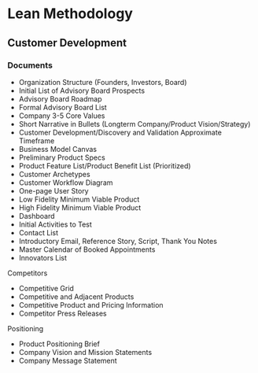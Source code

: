 # Lean Methodology

## Customer Development

### Documents

* Organization Structure (Founders, Investors, Board)
* Initial List of Advisory Board Prospects
* Advisory Board Roadmap
* Formal Advisory Board List
* Company 3-5 Core Values
* Short Narrative in Bullets (Longterm Company/Product Vision/Strategy)
* Customer Development/Discovery and Validation Approximate Timeframe
* Business Model Canvas
* Preliminary Product Specs 
* Product Feature List/Product Benefit List (Prioritized)
* Customer Archetypes
* Customer Workflow Diagram 
* One-page User Story
* Low Fidelity Minimum Viable Product
* High Fidelity Minimum Viable Product
* Dashboard
* Initial Activities to Test
* Contact List
* Introductory Email, Reference Story, Script, Thank You Notes
* Master Calendar of Booked Appointments
* Innovators List

Competitors
* Competitive Grid
* Competitive and Adjacent Products
* Competitive Product and Pricing Information
* Competitor Press Releases

Positioning
* Product Positioning Brief
* Company Vision and Mission Statements
* Company Message Statement 


